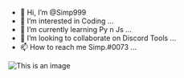 - 👋 Hi, I’m @Simp999
- 👀 I’m interested in Coding ...
- 🌱 I’m currently learning Py n Js ...
- 💞️ I’m looking to collaborate on Discord Tools ...
- 📫 How to reach me Simp.#0073 ...

![This is an image](
https://cdn.discordapp.com/attachments/905752939556110366/907310117769318430/20211108_010418.gif)


<!---
Simp999/Simp999 is a ✨ special ✨ repository because its `README.md` (this file) appears on your GitHub profile.
You can click the Preview link to take a look at your changes.
--->
